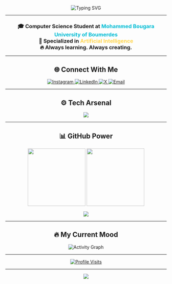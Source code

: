 <!-- Animated Header -->
<p align="center">
  <img src="https://readme-typing-svg.demolab.com?font=Fira+Code&weight=600&size=30&pause=1000&color=00D8FF&center=true&vCenter=true&width=600&lines=👋+Hi%2C+I'm+Talahari+Yassine;💻+AI+and+Web+Enthusiast;🚀+Passionate+about+Building+Cool+Things" alt="Typing SVG" />
</p>

---

<h3 align="center">
🎓 Computer Science Student at <span style="color:#00BCD4;">Mohammed Bougara University of Boumerdes</span><br>
🤖 Specialized in <b style="color:#FFD54F;">Artificial Intelligence</b><br>
🔥 Always learning. Always creating.
</h3>

---

<h2 align="center">🌐 Connect With Me</h2>

<p align="center">
  <a href="https://instagram.com/yacine__.ta" target="_blank">
    <img src="https://img.shields.io/badge/Instagram-%23E4405F.svg?style=for-the-badge&logo=Instagram&logoColor=white" alt="Instagram"/>
  </a>
  <a href="https://linkedin.com/in/yassinetalahari" target="_blank">
    <img src="https://img.shields.io/badge/LinkedIn-%230077B5.svg?style=for-the-badge&logo=linkedin&logoColor=white" alt="LinkedIn"/>
  </a>
  <a href="https://x.com/yacinetalahri" target="_blank">
    <img src="https://img.shields.io/badge/X-black.svg?style=for-the-badge&logo=X&logoColor=white" alt="X"/>
  </a>
  <a href="mailto:yacine.talahari1506@gmail.com" target="_blank">
    <img src="https://img.shields.io/badge/Email-D14836?style=for-the-badge&logo=gmail&logoColor=white" alt="Email"/>
  </a>
</p>

---

<h2 align="center">⚙️ Tech Arsenal</h2>

<p align="center">
  <img src="https://skillicons.dev/icons?i=c,cpp,python,java,js,html,css,php,r,bootstrap,vite,figma,git,github,mysql,sqlite,unity,bun,linux,apache&perline=8" />
</p>

---

<h2 align="center">📊 GitHub Power</h2>

<p align="center">
  <img src="https://github-readme-stats.vercel.app/api?username=yacinetalahari&theme=radical&show_icons=true&count_private=true&border_radius=15" height="180"/>
  <img src="https://nirzak-streak-stats.vercel.app/?user=yacinetalahari&theme=radical&hide_border=false&border_radius=15" height="180"/>
</p>

<p align="center">
  <img src="https://github-readme-stats.vercel.app/api/top-langs/?username=yacinetalahari&theme=radical&layout=compact&border_radius=15" />
</p>

---

<h2 align="center">🔥 My Current Mood</h2>
<p align="center">
  <img src="https://github-readme-activity-graph.vercel.app/graph?username=yacinetalahari&theme=tokyo-night" alt="Activity Graph" />
</p>

---

<p align="center">
  <a href="https://visitcount.itsvg.in">
    <img src="https://visitcount.itsvg.in/api?id=yacinetalahari&icon=3&color=6" alt="Profile Visits"/>
  </a>
</p>

---

<p align="center">
  <img src="https://capsule-render.vercel.app/api?type=waving&color=00D8FF&height=100&section=footer"/>
</p>
